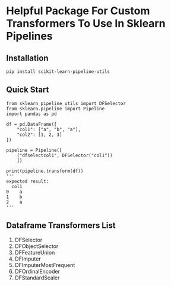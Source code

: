 # Helpful Package For Custom Transformers To Use In Sklearn Pipelines

## Installation
`pip install scikit-learn-pipeline-utils`

## Quick Start
```
from sklearn_pipeline_utils import DFSelector
from sklearn.pipeline import Pipeline
import pandas as pd

df = pd.DataFrame({
    "col1": ["a", "b", "a"],
    "col2": [1, 2, 3]
})

pipeline = Pipeline([
    ("dfselectcol1", DFSelector("col1"))
    ])

print(pipeline.transform(df))
'''
expected result:
  col1
0    a
1    b
2    a
'''
```

## Dataframe Transformers List
1. DFSelector
2. DFObjectSelector
3. DFFeatureUnion
4. DFImputer
5. DFImputerMostFrequent
6. DFOrdinalEncoder
7. DFStandardScaler 